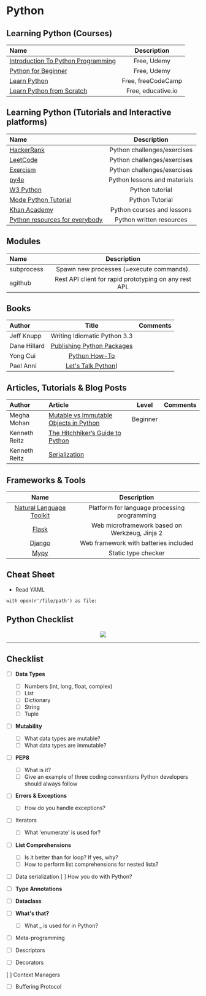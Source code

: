 # Python

## Learning Python (Courses)

Name | Description
:------|:------:
[Introduction To Python Programming](https://www.udemy.com/course/pythonforbeginnersintro) | Free, Udemy
[Python for Beginner](https://www.udemy.com/course/python-hackcc) | Free, Udemy
[Learn Python](https://www.youtube.com/watch?v=rfscVS0vtbw&feature=emb_logo) | Free, freeCodeCamp
[Learn Python from Scratch](https://www.educative.io/courses/learn-python-from-scratch) | Free, educative.io

## Learning Python (Tutorials and Interactive platforms)

Name | Description
:------|:------:
[HackerRank](https://www.hackerrank.com) | Python challenges/exercises
[LeetCode](https://leetcode.com) | Python challenges/exercises
[Exercism](https://exercism.io) | Python challenges/exercises
[py4e](https://www.py4e.com) | Python lessons and materials
[W3 Python](https://www.w3schools.com/python) | Python tutorial
[Mode Python Tutorial](https://mode.com/python-tutorial) | Python Tutorial
[Khan Academy](https://www.khanacademy.org) | Python courses and lessons
[Python resources for everybody](https://learnbyexample.github.io/py_resources) | Python written resources

## Modules

Name | Description
:------|:------:
subprocess | Spawn new processes (=execute commands).
agithub | Rest API client for rapid prototyping on any rest API.

## Books

Author | Title | Comments
:------ |:------:|:--------:
Jeff Knupp | Writing Idiomatic Python 3.3 | |
Dane Hillard | [Publishing Python Packages](https://www.manning.com/books/publishing-python-packages) | |
Yong Cui | [Python How-To](https://www.manning.com/books/python-how-to) | |
Pael Anni | [Let's Talk Python](https://www.manning.com/books/lets-talk-python)) | |

## Articles, Tutorials & Blog Posts

Author | Article | Level | Comments
:------ |:------|:--------:|:--------:
Megha Mohan | [Mutable vs Immutable Objects in Python](https://medium.com/@meghamohan/mutable-and-immutable-side-of-python-c2145cf72747) | Beginner | |
Kenneth Reitz | [The Hitchhiker’s Guide to Python](http://docs.python-guide.org/en/latest) | | |
Kenneth Reitz | [Serialization](https://docs.python-guide.org/scenarios/serialization/) | | |

## Frameworks & Tools

Name | Description
:------:|:-------:
[Natural Language Toolkit](https://www.nltk.org)  | Platform for language processing programming |
[Flask](http://flask.pocoo.org)  | Web microframework based on Werkzeug, Jinja 2
[Django](https://www.djangoproject.com)  | Web framework with batteries included
[Mypy](http://mypy-lang.org) | Static type checker

## Cheat Sheet

* Read YAML
```
with open(r'/file/path') as file:
```

## Python Checklist

<div align="center"><img src="images/python_map.png"></div><hr/>

## Checklist

- [ ] **Data Types**
  - [ ] Numbers (int, long, float, complex)
  - [ ] List
  - [ ] Dictionary
  - [ ] String
  - [ ] Tuple

- [ ] **Mutability**
  - [ ] What data types are mutable?
  - [ ] What data types are immutable?

- [ ] **PEP8**
  - [ ] What is it?
  - [ ] Give an example of three coding conventions Python developers should always follow

- [ ] **Errors & Exceptions**
  - [ ] How do you handle exceptions?

- [ ] Iterators
  - [ ] What 'enumerate' is used for?

- [ ] **List Comprehensions**
  - [ ] Is it better than for loop? If yes, why?
  - [ ] How to perform list comprehensions for nested lists?

- [ ] Data serialization
    [ ] How you do with Python?

- [ ] **Type Annotations**

- [ ] **Dataclass**

- [ ] **What's that?**
  - [ ] What _ is used for in Python?

- [ ] Meta-programming

- [ ] Descriptors

- [ ] Decorators

 [ ] Context Managers

- [ ] Buffering Protocol
